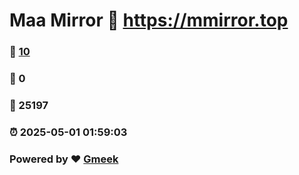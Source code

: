 # Maa Mirror :link: https://mmirror.top 
### :page_facing_up: [10](https://mmirror.top/tag.html) 
### :speech_balloon: 0 
### :hibiscus: 25197 
### :alarm_clock: 2025-05-01 01:59:03 
### Powered by :heart: [Gmeek](https://github.com/Meekdai/Gmeek)

